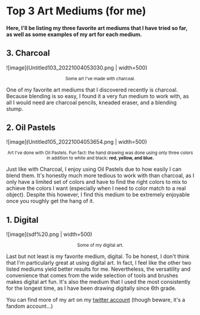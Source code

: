 # Top 3 Art Mediums (for me) 
#### Here, I'll be listing my three favorite art mediums that I have tried so far, as well as some examples of my art for each medium. 
## 3. Charcoal
![image](Untitled103_20221004053030.png | width=500)
<p align = "center">
<sub>
Some art I've made with charcoal.
</sub>
</p>
One of my favorite art mediums that I discovered recently is charcoal. Because blending is so easy, I found it a very fun medium to work with, as all I would need are charcoal pencils, kneaded eraser, and a blending stump.

## 2. Oil Pastels
![image](Untitled105_20221004053654.png | width=500)
<p align = "center">
<sub>
Art I've done with Oil Pastels. Fun fact: the hand drawing was done using only three colors in addition to white and black: <b> red, yellow, and blue. </b> 
</sub>
</p>
Just like with Charcoal, I enjoy using Oil Pastels due to how easily I can blend them. It's honestly much more tedious to work with than charcoal, as I only have a limited set of colors and have to find the right colors to mix to achieve the colors I want (especially when I need to color match to a real object). Despite this however, I find this medium to be extremely enjoyable once you roughly get the hang of it. 

## 1. Digital
![image](sdf%20.png | width=500)
<p align = "center">
<sub>
Some of my digital art. 
</sub>
</p>
Last but not least is my favorite medium, digital. To be honest, I don't think that I'm particularly great at using digital art. In fact, I feel like the other two listed mediums yield better results for me. Nevertheless, the versatility and convenience that comes from the wide selection of tools and brushes makes digital art fun. It's also the medium that I used the most consistently for the longest time, as I have been drawing digitally since 6th grade.
  
You can find more of my art on my [twitter account](twitter.com/cururinoir) (though beware, it's a fandom account...)
